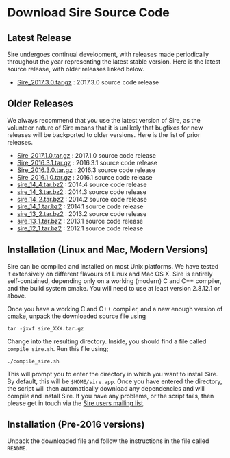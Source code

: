 # Download Sire Source Code

## Latest Release

Sire undergoes continual development, with releases made periodically 
throughout the year representing the latest stable version. Here 
is the latest source release, with older releases linked below.

* [Sire_2017.3.0.tar.gz](https://github.com/michellab/Sire/archive/2017.3.0.tar.gz) : 2017.3.0 source code release

## Older Releases

We always recommend that you use the latest version of Sire, as 
the volunteer nature of Sire means that it is unlikely that 
bugfixes for new releases will be backported to older versions. 
Here is the list of prior releases.

* [Sire_2017.1.0.tar.gz](https://github.com/michellab/Sire/archive/2017.1.0.tar.gz) : 2017.1.0 source code release
* [Sire_2016.3.1.tar.gz](https://github.com/michellab/Sire/archive/2016.3.1.tar.gz) : 2016.3.1 source code release
* [Sire_2016.3.0.tar.gz](https://github.com/michellab/Sire/archive/2016.3.0.tar.gz) : 2016.3 source code release
* [Sire_2016.1.0.tar.gz](http://siremol.org/largefiles/sire_releases/download.php?name=Sire_2016.1.0.tar.gz) : 2016.1 source code release
* [sire_14_4.tar.bz2](http://siremol.org/largefiles/sire_releases/download.php?name=sire_14_4.tar.bz2) : 2014.4 source code release
* [sire_14_3.tar.bz2](http://siremol.org/largefiles/sire_releases/download.php?name=sire_14_3.tar.bz2) : 2014.3 source code release
* [sire_14_2.tar.bz2](http://siremol.org/largefiles/sire_releases/download.php?name=sire_14_2.tar.bz2) : 2014.2 source code release
* [sire_14_1.tar.bz2](http://siremol.org/largefiles/sire_releases/download.php?name=sire_14_1.tar.bz2) : 2014.1 source code release
* [sire_13_2.tar.bz2](http://siremol.org/largefiles/sire_releases/download.php?name=sire_13_2.tar.bz2) : 2013.2 source code release
* [sire_13_1.tar.bz2](http://siremol.org/largefiles/sire_releases/download.php?name=sire_13_1.tar.bz2) : 2013.1 source code release
* [sire_12_1.tar.bz2](http://siremol.org/largefiles/sire_releases/download.php?name=sire_12_1.tar.bz2) : 2012.1 source code release

## Installation (Linux and Mac, Modern Versions)

Sire can be compiled and installed on most Unix platforms. We have tested 
it extensively on different flavours of Linux and Mac OS X. Sire is 
entirely self-contained, depending only on a working (modern) C and C++ compiler, 
and the build system cmake. You will need to use at least version 2.8.12.1 or above.

Once you have a working C and C++ compiler, and a new enough version of 
cmake, unpack the downloaded source file using

```
tar -jxvf sire_XXX.tar.gz
```

Change into the resulting directory. Inside, you should find a file called 
`compile_sire.sh`. Run this file using;

```
./compile_sire.sh
```

This will prompt you to enter the directory in which you want to install Sire.
By default, this will be `$HOME/sire.app`. Once you have entered the directory,
the script will then automatically download any dependencies and will compile
and install Sire. If you have any problems, or the script fails, then please
get in touch via the [Sire users mailing list](http://groups.google.com/group/sire-users).

## Installation (Pre-2016 versions)

Unpack the downloaded file and follow the instructions in the file called `README`.

